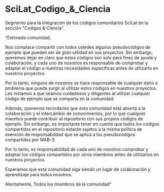# SciLat_Codigo_&_Ciencia
Segmento para la integración de los códigos comunitarios SciLat en la sección "Codigos & Ciencia".

"Estimada comunidad,

Nos complace compartir con todos ustedes algunos pseudocódigos de ejemplo que pueden ser de gran utilidad en sus proyectos. Sin embargo, queremos dejar en claro que estos códigos son solo para fines de ayuda y colaboración, y cada uno de nosotros es responsable de comprobar y adaptar el código a nuestras necesidades específicas antes de utilizarlo en nuestros proyectos.

Por lo tanto, ninguno de nosotros se hace responsable de cualquier daño o problema que pueda surgir al utilizar estos códigos en nuestros proyectos. Les instamos a que seamos cuidadosos y diligentes al utilizar cualquier código de ejemplo que se comparta en la comunidad.

Además, queremos recordarles que esta comunidad está abierta a la colaboración y el intercambio de conocimientos, por lo que cualquier miembro puede contribuir al repositorio con sus propios códigos de ejemplo. Sin embargo, es importante tener en cuenta que todos los códigos compartidos en el repositorio estarán sujetos a la misma política de exención de responsabilidad que se aplica a los pseudocódigos compartidos por MAB-3.

Por lo tanto, es responsabilidad de cada uno de nosotros comprobar y adaptar los códigos compartidos por otros miembros antes de utilizarlos en nuestros proyectos.

Esperamos que esta comunidad siga siendo un lugar de colaboración y aprendizaje para todos nosotros.

Atentamente,
Todos los miembros de la comunidad"
